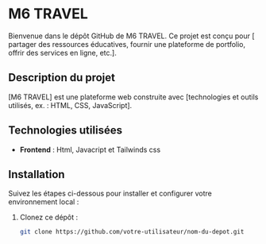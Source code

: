 # M6 TRAVEL

Bienvenue dans le dépôt GitHub de M6 TRAVEL. Ce projet est conçu pour [ partager des ressources éducatives, fournir une plateforme de portfolio, offrir des services en ligne, etc.]. 


## Description du projet

[M6 TRAVEL] est une plateforme web construite avec [technologies et outils utilisés, ex. : HTML, CSS, JavaScript]. 
## Technologies utilisées

- **Frontend** :  Html, Javacript et Tailwinds css

## Installation

Suivez les étapes ci-dessous pour installer et configurer votre environnement local :

1. Clonez ce dépôt :
   ```bash
   git clone https://github.com/votre-utilisateur/nom-du-depot.git
